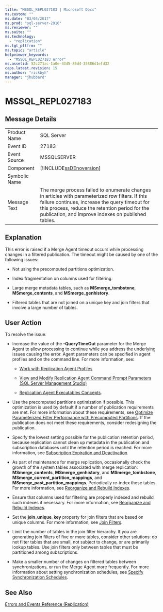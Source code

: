 ```yaml
---
title: "MSSQL_REPL027183 | Microsoft Docs"
ms.custom: ""
ms.date: "03/04/2017"
ms.prod: "sql-server-2016"
ms.reviewer: ""
ms.suite: ""
ms.technology: 
  - "replication"
ms.tgt_pltfrm: ""
ms.topic: "article"
helpviewer_keywords: 
  - "MSSQL_REPL027183 error"
ms.assetid: 52c271ac-1a0e-43d5-85d4-35886d1efd32
caps.latest.revision: 15
ms.author: "rickbyh"
manager: "jhubbard"
---
```

# MSSQL_REPL027183
    
## Message Details  
  
|||  
|-|-|  
|Product Name|SQL Server|  
|Event ID|27183|  
|Event Source|MSSQLSERVER|  
|Component|[!INCLUDE[ssDEnoversion](../../a9notintoc/includes/ssdenoversion-md.md)]|  
|Symbolic Name||  
|Message Text|The merge process failed to enumerate changes in articles with parameterized row filters. If this failure continues, increase the query timeout for this process, reduce the retention period for the publication, and improve indexes on published tables.|  
  
## Explanation  
 This error is raised if a Merge Agent timeout occurs while processing changes in a filtered publication. The timeout might be caused by one of the following issues:  
  
-   Not using the precomputed partitions optimization.  
  
-   Index fragmentation on columns used for filtering.  
  
-   Large merge metadata tables, such as **MSmerge_tombstone**, **MSmerge_contents**, and **MSmerge_genhistory**.  
  
-   Filtered tables that are not joined on a unique key and join filters that involve a large number of tables.  
  
## User Action  
 To resolve the issue:  
  
-   Increase the value of the **-QueryTimeOut** parameter for the Merge Agent to allow processing to continue while you address the underlying issues causing the error. Agent parameters can be specified in agent profiles and on the command line. For more information, see:  
  
    -   [Work with Replication Agent Profiles](../../relational-databases/replication/agents/work-with-replication-agent-profiles.md)  
  
    -   [View and Modify Replication Agent Command Prompt Parameters &#40;SQL Server Management Studio&#41;](../../relational-databases/replication/agents/45f2e781-c21d-4b44-8992-89f60fb3d022.md)  
  
    -   [Replication Agent Executables Concepts](../../relational-databases/replication/concepts/replication-agent-executables-concepts.md).  
  
-   Use the precomputed partitions optimization if possible. This optimization is used by default if a number of publication requirements are met. For more information about these requirements, see [Optimize Parameterized Filter Performance with Precomputed Partitions](../../relational-databases/replication/merge/parameterized-filters-optimize-for-precomputed-partitions.md). If the publication does not meet these requirements, consider redesigning the publication.  
  
-   Specify the lowest setting possible for the publication retention period, because replication cannot clean up metadata in the publication and subscription databases until the retention period is reached. For more information, see [Subscription Expiration and Deactivation](../../relational-databases/replication/subscription-expiration-and-deactivation.md).  
  
-   As part of maintenance for merge replication, occasionally check the growth of the system tables associated with merge replication: **MSmerge_contents**, **MSmerge_genhistory**, and **MSmerge_tombstone**, **MSmerge_current_partition_mappings**, and **MSmerge_past_partition_mappings**. Periodically re-index these tables. For more information, see [Reorganize and Rebuild Indexes](../../relational-databases/indexes/reorganize-and-rebuild-indexes.md).  
  
-   Ensure that columns used for filtering are properly indexed and rebuild such indexes if necessary. For more information, see [Reorganize and Rebuild Indexes](../../relational-databases/indexes/reorganize-and-rebuild-indexes.md).  
  
-   Set the **join_unique_key** property for join filters that are based on unique columns. For more information, see [Join Filters](../../relational-databases/replication/merge/join-filters.md).  
  
-   Limit the number of tables in the join filter hierarchy. If you are generating join filters of five or more tables, consider other solutions: do not filter tables that are small, not subject to change, or are primarily lookup tables. Use join filters only between tables that must be partitioned among subscriptions.  
  
-   Make a smaller number of changes on filtered tables between synchronizations, or run the Merge Agent more frequently. For more information about setting synchronization schedules, see [Specify Synchronization Schedules](../../relational-databases/replication/specify-synchronization-schedules.md).  
  
## See Also  
 [Errors and Events Reference &#40;Replication&#41;](../../relational-databases/replication/errors-and-events-reference-replication.md)  
  
  
